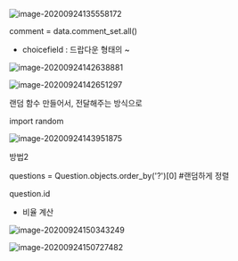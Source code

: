 ![image-20200924135558172](C:\Users\com100\AppData\Roaming\Typora\typora-user-images\image-20200924135558172.png)



comment = data.comment_set.all()

* choicefield : 드랍다운 형태의 ~

![image-20200924142638881](C:\Users\com100\AppData\Roaming\Typora\typora-user-images\image-20200924142638881.png)

![image-20200924142651297](C:\Users\com100\AppData\Roaming\Typora\typora-user-images\image-20200924142651297.png)



랜덤 함수 만들어서, 전달해주는 방식으로 

import random

![image-20200924143951875](C:\Users\com100\AppData\Roaming\Typora\typora-user-images\image-20200924143951875.png)

방법2

questions = Question.objects.order_by('?')[0] #랜덤하게 정렬

question.id



* 비율 계산

![image-20200924150343249](C:\Users\com100\AppData\Roaming\Typora\typora-user-images\image-20200924150343249.png)

![image-20200924150727482](C:\Users\com100\AppData\Roaming\Typora\typora-user-images\image-20200924150727482.png)